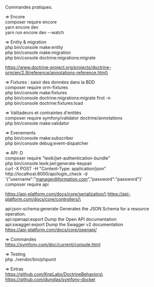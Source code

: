 Commandes pratiques.

=> Encore\
composer require encore\
yarn encore dev\
yarn run encore dev --watch

=> Entity & migration\
php bin/console make:entity\
php bin/console make:migration\
php bin/console doctrine:migrations:migrate

https://www.doctrine-project.org/projects/doctrine-orm/en/2.9/reference/annotations-reference.html\

=> Fixtures : saisir des données dans la BDD\
composer require orm-fixtures\
php bin/console make:fixtures\
php bin/console doctrine:migrations:migrate first -n\
php bin/console doctrine:fixtures:load

=> Valitadeurs et contraintes d'entités\
composer require symfony/validator doctrine/annotations\
php bin/console make:validator

=> Evenements\
php bin/console make:subscriber\
php bin/console debug:event-dispatcher

=> API :D\
composer require "lexik/jwt-authentication-bundle"\
php bin/console lexik:jwt:generate-keypair\
curl -X POST -H "Content-Type: application/json" http://localhost:8000/api/login_check -d '{"username":"manager@formation.com","password":"password"}'\
composer require api

https://api-platform.com/docs/core/serialization/\
https://api-platform.com/docs/core/controllers/\

api:json-schema:generate                   Generates the JSON Schema for a resource operation.\
api:openapi:export                         Dump the Open API documentation\
api:swagger:export                         Dump the Swagger v2 documentation\
https://api-platform.com/docs/core/openapi/



=> Commandes\
https://symfony.com/doc/current/console.html

=> Testing\
php ./vendor/bin/phpunit

=> Extras\
https://github.com/KnpLabs/DoctrineBehaviors\
https://github.com/dunglas/symfony-docker